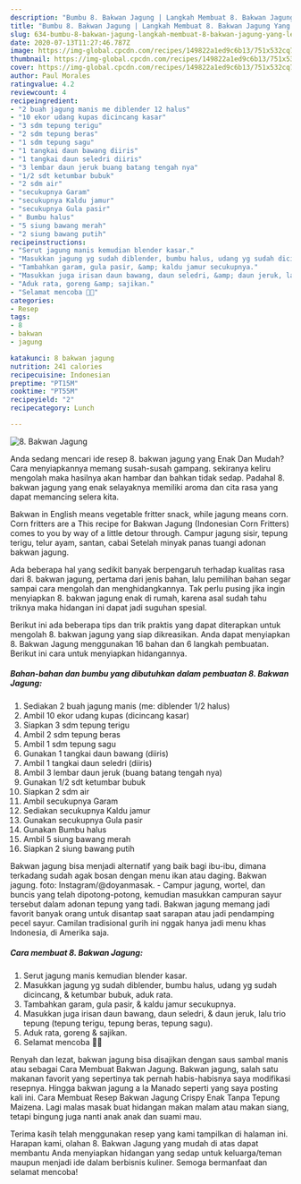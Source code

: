 ```yaml
---
description: "Bumbu 8. Bakwan Jagung | Langkah Membuat 8. Bakwan Jagung Yang Lezat"
title: "Bumbu 8. Bakwan Jagung | Langkah Membuat 8. Bakwan Jagung Yang Lezat"
slug: 634-bumbu-8-bakwan-jagung-langkah-membuat-8-bakwan-jagung-yang-lezat
date: 2020-07-13T11:27:46.787Z
image: https://img-global.cpcdn.com/recipes/149822a1ed9c6b13/751x532cq70/8-bakwan-jagung-foto-resep-utama.jpg
thumbnail: https://img-global.cpcdn.com/recipes/149822a1ed9c6b13/751x532cq70/8-bakwan-jagung-foto-resep-utama.jpg
cover: https://img-global.cpcdn.com/recipes/149822a1ed9c6b13/751x532cq70/8-bakwan-jagung-foto-resep-utama.jpg
author: Paul Morales
ratingvalue: 4.2
reviewcount: 4
recipeingredient:
- "2 buah jagung manis me diblender 12 halus"
- "10 ekor udang kupas dicincang kasar"
- "3 sdm tepung terigu"
- "2 sdm tepung beras"
- "1 sdm tepung sagu"
- "1 tangkai daun bawang diiris"
- "1 tangkai daun seledri diiris"
- "3 lembar daun jeruk buang batang tengah nya"
- "1/2 sdt ketumbar bubuk"
- "2 sdm air"
- "secukupnya Garam"
- "secukupnya Kaldu jamur"
- "secukupnya Gula pasir"
- " Bumbu halus"
- "5 siung bawang merah"
- "2 siung bawang putih"
recipeinstructions:
- "Serut jagung manis kemudian blender kasar."
- "Masukkan jagung yg sudah diblender, bumbu halus, udang yg sudah dicincang, &amp; ketumbar bubuk, aduk rata."
- "Tambahkan garam, gula pasir, &amp; kaldu jamur secukupnya."
- "Masukkan juga irisan daun bawang, daun seledri, &amp; daun jeruk, lalu trio tepung (tepung terigu, tepung beras, tepung sagu)."
- "Aduk rata, goreng &amp; sajikan."
- "Selamat mencoba 🙏🏻"
categories:
- Resep
tags:
- 8
- bakwan
- jagung

katakunci: 8 bakwan jagung 
nutrition: 241 calories
recipecuisine: Indonesian
preptime: "PT15M"
cooktime: "PT55M"
recipeyield: "2"
recipecategory: Lunch

---
```



![8. Bakwan Jagung](https://img-global.cpcdn.com/recipes/149822a1ed9c6b13/751x532cq70/8-bakwan-jagung-foto-resep-utama.jpg)

Anda sedang mencari ide resep 8. bakwan jagung yang Enak Dan Mudah? Cara menyiapkannya memang susah-susah gampang. sekiranya keliru mengolah maka hasilnya akan hambar dan bahkan tidak sedap. Padahal 8. bakwan jagung yang enak selayaknya memiliki aroma dan cita rasa yang dapat memancing selera kita.

Bakwan in English means vegetable fritter snack, while jagung means corn. Corn fritters are a This recipe for Bakwan Jagung (Indonesian Corn Fritters) comes to you by way of a little detour through. Campur jagung sisir, tepung terigu, telur ayam, santan, cabai Setelah minyak panas tuangi adonan bakwan jagung.

Ada beberapa hal yang sedikit banyak berpengaruh terhadap kualitas rasa dari 8. bakwan jagung, pertama dari jenis bahan, lalu pemilihan bahan segar sampai cara mengolah dan menghidangkannya. Tak perlu pusing jika ingin menyiapkan 8. bakwan jagung enak di rumah, karena asal sudah tahu triknya maka hidangan ini dapat jadi suguhan spesial.


Berikut ini ada beberapa tips dan trik praktis yang dapat diterapkan untuk mengolah 8. bakwan jagung yang siap dikreasikan. Anda dapat menyiapkan 8. Bakwan Jagung menggunakan 16 bahan dan 6 langkah pembuatan. Berikut ini cara untuk menyiapkan hidangannya.

<!--inarticleads1-->

##### Bahan-bahan dan bumbu yang dibutuhkan dalam pembuatan 8. Bakwan Jagung:

1. Sediakan 2 buah jagung manis (me: diblender 1/2 halus)
1. Ambil 10 ekor udang kupas (dicincang kasar)
1. Siapkan 3 sdm tepung terigu
1. Ambil 2 sdm tepung beras
1. Ambil 1 sdm tepung sagu
1. Gunakan 1 tangkai daun bawang (diiris)
1. Ambil 1 tangkai daun seledri (diiris)
1. Ambil 3 lembar daun jeruk (buang batang tengah nya)
1. Gunakan 1/2 sdt ketumbar bubuk
1. Siapkan 2 sdm air
1. Ambil secukupnya Garam
1. Sediakan secukupnya Kaldu jamur
1. Gunakan secukupnya Gula pasir
1. Gunakan  Bumbu halus
1. Ambil 5 siung bawang merah
1. Siapkan 2 siung bawang putih


Bakwan jagung bisa menjadi alternatif yang baik bagi ibu-ibu, dimana terkadang sudah agak bosan dengan menu ikan atau daging. Bakwan jagung. foto: Instagram/@doyanmasak. - Campur jagung, wortel, dan buncis yang telah dipotong-potong, kemudian masukkan campuran sayur tersebut dalam adonan tepung yang tadi. Bakwan jagung memang jadi favorit banyak orang untuk disantap saat sarapan atau jadi pendamping pecel sayur. Camilan tradisional gurih ini nggak hanya jadi menu khas Indonesia, di Amerika saja. 

<!--inarticleads2-->

##### Cara membuat 8. Bakwan Jagung:

1. Serut jagung manis kemudian blender kasar.
1. Masukkan jagung yg sudah diblender, bumbu halus, udang yg sudah dicincang, &amp; ketumbar bubuk, aduk rata.
1. Tambahkan garam, gula pasir, &amp; kaldu jamur secukupnya.
1. Masukkan juga irisan daun bawang, daun seledri, &amp; daun jeruk, lalu trio tepung (tepung terigu, tepung beras, tepung sagu).
1. Aduk rata, goreng &amp; sajikan.
1. Selamat mencoba 🙏🏻


Renyah dan lezat, bakwan jagung bisa disajikan dengan saus sambal manis atau sebagai Cara Membuat Bakwan Jagung. Bakwan jagung, salah satu makanan favorit yang sepertinya tak pernah habis-habisnya saya modifikasi resepnya. Hingga bakwan jagung a la Manado seperti yang saya posting kali ini. Cara Membuat Resep Bakwan Jagung Crispy Enak Tanpa Tepung Maizena. Lagi malas masak buat hidangan makan malam atau makan siang, tetapi bingung juga nanti anak anak dan suami mau. 

Terima kasih telah menggunakan resep yang kami tampilkan di halaman ini. Harapan kami, olahan 8. Bakwan Jagung yang mudah di atas dapat membantu Anda menyiapkan hidangan yang sedap untuk keluarga/teman maupun menjadi ide dalam berbisnis kuliner. Semoga bermanfaat dan selamat mencoba!
